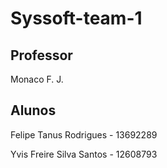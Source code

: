 # Syssoft-team-1

## Professor
Monaco F. J.

## Alunos
Felipe Tanus Rodrigues - 13692289

Yvis Freire Silva Santos - 12608793
